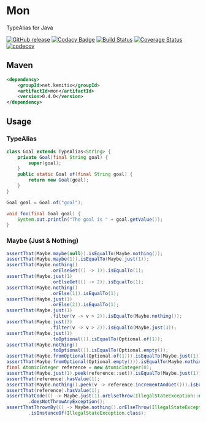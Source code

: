 Mon
===

TypeAlias for Java

[![GitHub release](https://img.shields.io/github/release/kemitix/mon.svg)]()
[![Codacy Badge](https://api.codacy.com/project/badge/Grade/d57096b0639d496aba9a7e43e7cf5b4c)](https://www.codacy.com/app/kemitix/mon?utm_source=github.com&amp;utm_medium=referral&amp;utm_content=kemitix/mon&amp;utm_campaign=Badge_Grade)
[![Build Status](https://travis-ci.org/kemitix/mon.svg?branch=master)](https://travis-ci.org/kemitix/mon)
[![Coverage Status](https://coveralls.io/repos/github/kemitix/mon/badge.svg?branch=master)](https://coveralls.io/github/kemitix/mon?branch=master)
[![codecov](https://codecov.io/gh/kemitix/mon/branch/master/graph/badge.svg)](https://codecov.io/gh/kemitix/mon)

## Maven

```xml
<dependency>
    <groupId>net.kemitix</groupId>
    <artifactId>mon</artifactId>
    <version>0.4.0</version>
</dependency>
```

## Usage

### TypeAlias

```java
class Goal extends TypeAlias<String> {
    private Goal(final String goal) {
        super(goal);
    }
    public static Goal of(final String goal) {
        return new Goal(goal);
    }
}
```

```java
Goal goal = Goal.of("goal");

void foo(final Goal goal) {
    System.out.println("The goal is " + goal.getValue());
}
```

### Maybe (Just & Nothing)

```java
assertThat(Maybe.maybe(null)).isEqualTo(Maybe.nothing());
assertThat(Maybe.maybe(1)).isEqualTo(Maybe.just(1));
assertThat(Maybe.nothing()
                .orElseGet(() -> 1)).isEqualTo(1);
assertThat(Maybe.just(1)
                .orElseGet(() -> 2)).isEqualTo(1);
assertThat(Maybe.nothing()
                .orElse(1)).isEqualTo(1);
assertThat(Maybe.just(1)
                .orElse(2)).isEqualTo(1);
assertThat(Maybe.just(1)
                .filter(v -> v > 2)).isEqualTo(Maybe.nothing());
assertThat(Maybe.just(3)
                .filter(v -> v > 2)).isEqualTo(Maybe.just(3));
assertThat(Maybe.just(1)
                .toOptional()).isEqualTo(Optional.of(1));
assertThat(Maybe.nothing()
                .toOptional()).isEqualTo(Optional.empty());
assertThat(Maybe.fromOptional(Optional.of(1))).isEqualTo(Maybe.just(1));
assertThat(Maybe.fromOptional(Optional.empty())).isEqualTo(Maybe.nothing());
final AtomicInteger reference = new AtomicInteger(0);
assertThat(Maybe.just(1).peek(reference::set)).isEqualTo(Maybe.just(1));
assertThat(reference).hasValue(1);
assertThat(Maybe.nothing().peek(v -> reference.incrementAndGet())).isEqualTo(Maybe.nothing());
assertThat(reference).hasValue(1);
assertThatCode(() -> Maybe.just(1).orElseThrow(IllegalStateException::new))
        .doesNotThrowAnyException();
assertThatThrownBy(() -> Maybe.nothing().orElseThrow(IllegalStateException::new))
        .isInstanceOf(IllegalStateException.class);
```
